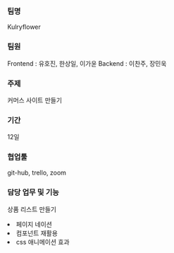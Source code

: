 ### 팀명

Kulryflower

### 팀원

Frontend : 유호진, 한상일, 이가윤
Backend : 이찬주, 장민욱

### 주제

커머스 사이트 만들기

### 기간
12일

### 협업툴

git-hub, trello, zoom

### 담당 업무 및 기능
상품 리스트 만들기
<li>페이지 네이션</li>
<li>컴포넌트 재활용</li>
<li>css 애니메이션 효과</li>


